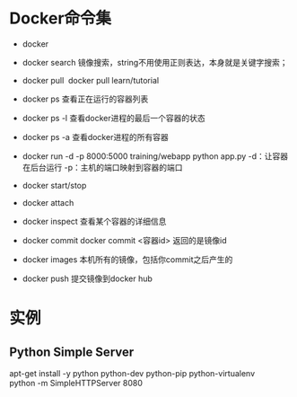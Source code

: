 # Docker命令集

- docker

- docker search <string>
镜像搜索，string不用使用正则表达，本身就是关键字搜索；

- docker pull <image name>
docker pull learn/tutorial

- docker ps
查看正在运行的容器列表

- docker ps -l
查看docker进程的最后一个容器的状态

- docker ps -a
查看docker进程的所有容器


- docker run -d -p 8000:5000 training/webapp python app.py
-d：让容器在后台运行
-p：主机的端口映射到容器的端口     

- docker start/stop <container id> 

- docker attach

- docker inspect
查看某个容器的详细信息 

- docker  commit
docker commit <容器id> <new image tag>
返回的是镜像id

- docker images
本机所有的镜像，包括你commit之后产生的

- docker push
提交镜像到docker hub

# 实例

## Python Simple Server

apt-get install -y python python-dev python-pip python-virtualenv  
python -m SimpleHTTPServer 8080

